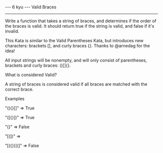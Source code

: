--- 6 kyu --- Valid Braces

------

Write a function that takes a string of braces, and determines if the order of the braces is valid. It should return true if the string is valid, and false if it's invalid.

This Kata is similar to the Valid Parentheses Kata, but introduces new characters: brackets [], and curly braces {}. Thanks to @arnedag for the idea!

All input strings will be nonempty, and will only consist of parentheses, brackets and curly braces: ()[]{}.

What is considered Valid?

A string of braces is considered valid if all braces are matched with the correct brace.

Examples

"(){}[]"   =>  True

"([{}])"   =>  True

"(}"       =>  False

"[(])"     =>  

"[({})](]" =>  False